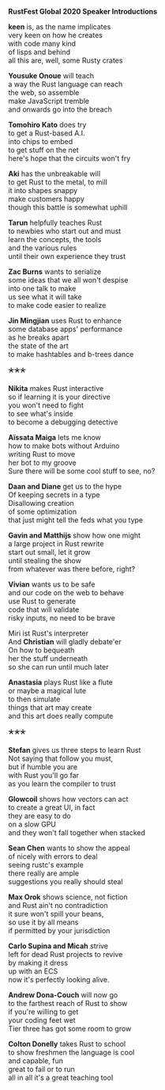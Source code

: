 **RustFest Global 2020 Speaker Introductions**

**keen** is, as the name implicates  
very keen on how he creates  
with code many kind  
of lisps and behind  
all this are, well, some Rusty crates

**Yousuke Onoue** will teach  
a way the Rust language can reach  
the web, so assemble  
make JavaScript tremble  
and onwards go into the breach

**Tomohiro Kato** does try  
to get a Rust-based A.I.  
into chips to embed  
to get stuff on the net  
here's hope that the circuits won't fry

**Aki** has the unbreakable will  
to get Rust to the metal, to mill  
it into shapes snappy  
make customers happy  
though this battle is somewhat uphill

**Tarun** helpfully teaches Rust  
to newbies who start out and must  
learn the concepts, the tools  
and the various rules  
until their own experience they trust

**Zac Burns** wants to serialize  
some ideas that we all won't despise  
into one talk to make  
us see what it will take  
to make code easier to realize

**Jin Mingjian** uses Rust to enhance  
some database apps' performance  
as he breaks apart  
the state of the art  
to make hashtables and b-trees dance

🞱🞱🞱

**Nikita** makes Rust interactive  
so if learning it is your directive  
you won't need to fight  
to see what's inside  
to become a debugging detective

**Aïssata Maiga** lets me know  
how to make bots without Arduino  
writing Rust to move  
her bot to my groove  
Sure there will be some cool stuff to see, no?

**Daan and Diane** get us to the hype  
Of keeping secrets in a type  
Disallowing creation  
of some optimization  
that just might tell the feds what you type

**Gavin and Matthijs** show how one might  
a large project in Rust rewrite  
start out small, let it grow  
until stealing the show  
from whatever was there before, right?

**Vivian** wants us to be safe  
and our code on the web to behave  
use Rust to generate  
code that will validate  
risky inputs, no need to be brave

Miri ist Rust's interpreter  
And **Christian** will gladly debate'er  
On how to bequeath  
her the stuff underneath  
so she can run until much later

**Anastasia** plays Rust like a flute  
or maybe a magical lute  
to then simulate  
things that art may create  
and this art does really compute

🞱🞱🞱

**Stefan** gives us three steps to learn Rust  
Not saying that follow you must,  
but if humble you are  
with Rust you'll go far  
as you learn the compiler to trust

**Glowcoil** shows how vectors can act  
to create a great UI, in fact  
they are easy to do  
on a slow GPU  
and they won't fall together when stacked

**Sean Chen** wants to show the appeal  
of nicely with errors to deal  
seeing rustc's example  
there really are ample  
suggestions you really should steal

**Max Orok** shows science, not fiction  
and Rust ain't no contradiction  
it sure won't spill your beans,  
so use it by all means  
if permitted by your jurisdiction

**Carlo Supina and Micah** strive  
left for dead Rust projects to revive  
by making it dress  
up with an ECS  
now it's perfectly looking alive.

**Andrew Dona-Couch** will now go  
to the farthest reach of Rust to show  
if you're willing to get  
your coding feet wet  
Tier three has got some room to grow

**Colton Donelly** takes Rust to school  
to show freshmen the language is cool  
and capable, fun  
great to fail or to run  
all in all it's a great teaching tool
